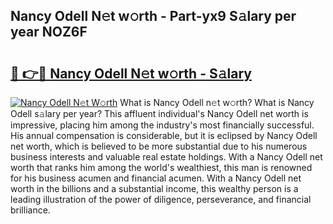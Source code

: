 ## Nancy Odell N𝚎t w𝚘rth - Part-yx9 S𝚊lary per year NOZ6F

# <h2><a href="http://gc47q3.nevu.top/?p=Nancy+Odell">🔗 👉🔴 Nancy Odell N𝚎t w𝚘rth - S𝚊lary</a></h2>

[![Nancy Odell N𝚎t W𝚘rth](https://i.imgur.com/Oavwk0R.jpeg)](http://gc47q3.nevu.top/?p=Nancy+Odell)
What is Nancy Odell n𝚎t w𝚘rth? What is Nancy Odell s𝚊lary per year?
This affluent individual's Nancy Odell net worth is impressive, placing him among the industry's most financially successful. His annual compensation is considerable, but it is eclipsed by Nancy Odell net worth, which is believed to be more substantial due to his numerous business interests and valuable real estate holdings. With a Nancy Odell net worth that ranks him among the world's wealthiest, this man is renowned for his business acumen and financial acumen. With a Nancy Odell net worth in the billions and a substantial income, this wealthy person is a leading illustration of the power of diligence, perseverance, and financial brilliance.

